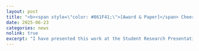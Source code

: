 ```yaml
---
layout: post
title: "<b><span style=\"color: #861F41;\">[Award & Paper]</span> Cheers! Our paper <i>\"Efficient screening of rare large pit anomalies on polished surfaces using a minimalist sampling scheme\"</i> has been fast-tracked to the SME Journal of Manufacturing Processes and won the NAMRC Outstanding Paper Award in Manufacturing Processes!</b>"
date: 2025-06-23
categories: news
nolink: true
excerpt: "I have presented this work at the Student Research Presentation Competition during SME NAMRC 53."
---
```


